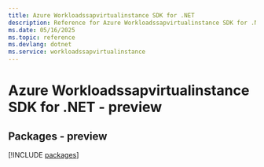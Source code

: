 ```yaml
---
title: Azure Workloadssapvirtualinstance SDK for .NET
description: Reference for Azure Workloadssapvirtualinstance SDK for .NET
ms.date: 05/16/2025
ms.topic: reference
ms.devlang: dotnet
ms.service: workloadssapvirtualinstance
---
```

# Azure Workloadssapvirtualinstance SDK for .NET - preview
## Packages - preview
[!INCLUDE [packages](workloadssapvirtualinstance-index.md)]